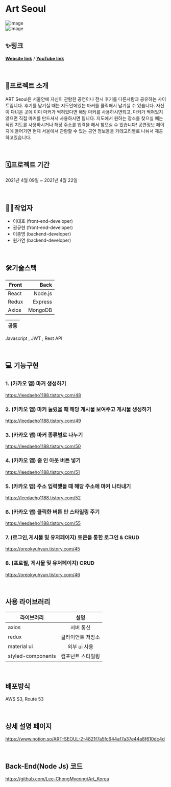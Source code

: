 # Art Seoul

![image](https://user-images.githubusercontent.com/79817676/115675644-bf48d300-a389-11eb-813d-384927d19e06.png)
<br/>
![image](https://user-images.githubusercontent.com/79817676/115675771-de476500-a389-11eb-90c5-bd65735c1ad4.png)


## ✨링크
[**Website link**](http://artseoul.shop/) / [**YouTube link**](https://www.youtube.com/watch?v=O4OlXNPkQ_Q) 

<br/>

## 🎈프로젝트 소개
 ART Seoul은 서울안에 자신이 관람한 공연이나 전시 후기를 다른사람과 공유하는 사이트입니다. 후기를 남기실 때는 지도안에있는 마커를 클릭해서 남기실 수 있습니다. 자신이 다녀온 곳에 이미 마커가 찍혀있다면 해당 마커를 사용하시면되고, 마커가 찍혀있지 않으면 직접 마커를 만드셔서 사용하시면 됩니다. 지도에서 원하는 장소를 찾으실 때는 직접 지도를 사용하시거나 해당 주소를 입력을 해서 찾으실 수 있습니다! 공연정보 페이지에 들어가면 현재 서울에서 관람할 수 있는 공연 정보들을 카테고리별로 나눠서 제공하고있습니다.

<br/>

## 🗓프로젝트 기간
2021년 4월 09일 ~ 2021년 4월 22일

<br/>

## 👨‍💻작업자
  - 이대호 (front-end-developer)
  - 권규현 (front-end-developer)
  - 이총명 (backend-developer)
  - 원가연 (backend-developer)

<br/>

## 🛠기술스택

Front | Back
---|---:
React | Node.js
Redux | Express
Axios | MongoDB

공통|
---|
Javascript , JWT , Rest API

<br/>

## 💻 기능구현 

### 1. (카카오 맵) 마커 생성하기

https://leedaeho1188.tistory.com/48

### 2. (카카오 맵) 마커 눌렀을 때 해당 게시물 보여주고 게시물 생성하기

https://leedaeho1188.tistory.com/49

### 3. (카카오 맵) 마커 종류별로 나누기

https://leedaeho1188.tistory.com/50

### 4. (카카오 맵) 줌 인 아웃 버튼 넣기

https://leedaeho1188.tistory.com/51

### 5. (카카오 맵) 주소 입력했을 때 해당 주소에 마커 나타내기

https://leedaeho1188.tistory.com/52

### 6. (카카오 맵) 클릭한 버튼 만 스타일링 주기

https://leedaeho1188.tistory.com/55

### 7. (로그인,게시물 및 유저페이지) 토큰을 통한 로그인 & CRUD 
https://oreokyuhyun.tistory.com/45

### 8. (프로필, 게시물 및 유저페이지) CRUD 
https://oreokyuhyun.tistory.com/46

<br/>

## 사용 라이브러리

라이브러리 | 설명
---|:---:
axios | 서버 통신
redux | 클라이언트 저장소 
material ui | 외부 ui 사용
styled-components | 컴포넌트 스타일링

<br/>

## 배포방식
AWS S3,  Route 53

<br/>

## 상세 설명 페이지
https://www.notion.so/ART-SEOUL-2-4821f7a5fc644af7a37e44a8f610dc4d

<br/>

## Back-End(Node Js) 코드 
https://github.com/Lee-ChongMyeong/Art_Korea
